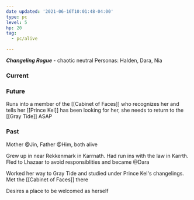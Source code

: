 ```yaml
---
date updated: '2021-06-16T10:01:48-04:00'
type: pc
level: 5
hp: 20
tag:
  - pc/alive

---
```


_**Changeling Rogue**_ - chaotic neutral
Personas: Halden, Dara, Nia

### Current

### Future

Runs into a member of the [[Cabinet of Faces]] who recognizes her and tells her [[Prince Kel]] has been looking for her, she needs to return to the [[Gray Tide]] ASAP

### Past

Mother @Jin, Father @Him, both alive

Grew up in near Rekkenmark in Karrnath. Had run ins with the law in Karrth. Fled to Lhazaar to avoid responsiblities and became @Dara

Worked her way to Gray Tide and studied under Prince Kel's changelings. Met the [[Cabinet of Faces]] there

Desires a place to be welcomed as herself
